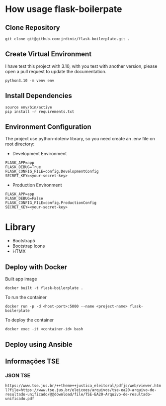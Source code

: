 # How usage flask-boilerpate

## Clone Repository

```
git clone git@github.com:jrdiniz/flask-boilerplate.git . 
```

## Create Virtual Environment

I have test this project with 3.10, with you test with another version, please open a pull request to update the documentation.

```
python3.10 -m venv env
```

## Install Dependencies 

```
source env/bin/active
pip install -r requirements.txt
```

## Environment Configuration

The project use python-dotenv library, so you need create an .env file on root directory:

 - Development Environment 

```
FLASK_APP=app
FLASK_DEBUG=True
FLASK_CONFIG_FILE=config.DevelopmentConfig
SECRET_KEY=<your-secret-key>

```

 - Production Environment

```
FLASK_APP=app
FLASK_DEBUG=False
FLASK_CONFIG_FILE=config.ProductionConfig
SECRET_KEY=<your-secret-key>

```

# Library

 - Bootstrap5
 - Bootstrap Icons
 - HTMX

## Deploy with Docker

Built app image

```
docker built -t flask-boilerplate .
```

To run the container

```
docker run -p -d <host-port>:5000 --name <project-name> flask-boilerplate
```

To deploy the container

```
docker exec -it <container-id> bash
```

## Deploy using Ansible


## Informações TSE

### JSON TSE

```https://www.tse.jus.br/++theme++justica_eleitoral/pdfjs/web/viewer.html?file=https://www.tse.jus.br/eleicoes/arquivos/tse-ea20-arquivo-de-resultado-unificado/@@download/file/TSE-EA20-Arquivo-de-resultado-unificado.pdf ```